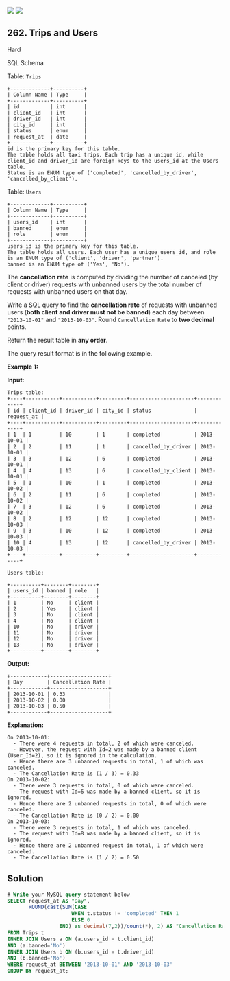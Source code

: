 [![](https://img.shields.io/github/stars/javadev/LeetCode-in-Kotlin?label=Stars&style=flat-square)](https://github.com/javadev/LeetCode-in-Kotlin)
[![](https://img.shields.io/github/forks/javadev/LeetCode-in-Kotlin?label=Fork%20me%20on%20GitHub%20&style=flat-square)](https://github.com/javadev/LeetCode-in-Kotlin/fork)

## 262\. Trips and Users

Hard

SQL Schema

Table: `Trips`

    +-------------+----------+
    | Column Name | Type     |
    +-------------+----------+
    | id          | int      |
    | client_id   | int      |
    | driver_id   | int      |
    | city_id     | int      |
    | status      | enum     |
    | request_at  | date     |
    +-------------+----------+
    id is the primary key for this table.
    The table holds all taxi trips. Each trip has a unique id, while client_id and driver_id are foreign keys to the users_id at the Users table.
    Status is an ENUM type of ('completed', 'cancelled_by_driver', 'cancelled_by_client'). 

Table: `Users`

    +-------------+----------+
    | Column Name | Type     |
    +-------------+----------+
    | users_id    | int      |
    | banned      | enum     |
    | role        | enum     |
    +-------------+----------+
    users_id is the primary key for this table.
    The table holds all users. Each user has a unique users_id, and role is an ENUM type of ('client', 'driver', 'partner').
    banned is an ENUM type of ('Yes', 'No'). 

The **cancellation rate** is computed by dividing the number of canceled (by client or driver) requests with unbanned users by the total number of requests with unbanned users on that day.

Write a SQL query to find the **cancellation rate** of requests with unbanned users (**both client and driver must not be banned**) each day between `"2013-10-01"` and `"2013-10-03"`. Round `Cancellation Rate` to **two decimal** points.

Return the result table in **any order**.

The query result format is in the following example.

**Example 1:**

**Input:**

    Trips table:
    +----+-----------+-----------+---------+---------------------+------------+
    | id | client_id | driver_id | city_id | status              | request_at |
    +----+-----------+-----------+---------+---------------------+------------+
    | 1  | 1         | 10        | 1       | completed           | 2013-10-01 |
    | 2  | 2         | 11        | 1       | cancelled_by_driver | 2013-10-01 |
    | 3  | 3         | 12        | 6       | completed           | 2013-10-01 |
    | 4  | 4         | 13        | 6       | cancelled_by_client | 2013-10-01 |
    | 5  | 1         | 10        | 1       | completed           | 2013-10-02 |
    | 6  | 2         | 11        | 6       | completed           | 2013-10-02 |
    | 7  | 3         | 12        | 6       | completed           | 2013-10-02 |
    | 8  | 2         | 12        | 12      | completed           | 2013-10-03 |
    | 9  | 3         | 10        | 12      | completed           | 2013-10-03 |
    | 10 | 4         | 13        | 12      | cancelled_by_driver | 2013-10-03 |
    +----+-----------+-----------+---------+---------------------+------------+
    
    Users table:
    
    +----------+--------+--------+
    | users_id | banned | role   |
    +----------+--------+--------+
    | 1        | No     | client |
    | 2        | Yes    | client |
    | 3        | No     | client |
    | 4        | No     | client |
    | 10       | No     | driver |
    | 11       | No     | driver |
    | 12       | No     | driver |
    | 13       | No     | driver |
    +----------+--------+--------+

**Output:**

    +------------+-------------------+
    | Day        | Cancellation Rate |
    +------------+-------------------+
    | 2013-10-01 | 0.33              |
    | 2013-10-02 | 0.00              |
    | 2013-10-03 | 0.50              |
    +------------+-------------------+

**Explanation:**

    On 2013-10-01:
      - There were 4 requests in total, 2 of which were canceled.
      - However, the request with Id=2 was made by a banned client (User_Id=2), so it is ignored in the calculation.
      - Hence there are 3 unbanned requests in total, 1 of which was canceled.
      - The Cancellation Rate is (1 / 3) = 0.33
    On 2013-10-02:
      - There were 3 requests in total, 0 of which were canceled.
      - The request with Id=6 was made by a banned client, so it is ignored.
      - Hence there are 2 unbanned requests in total, 0 of which were canceled.
      - The Cancellation Rate is (0 / 2) = 0.00
    On 2013-10-03:
      - There were 3 requests in total, 1 of which was canceled.
      - The request with Id=8 was made by a banned client, so it is ignored.
      - Hence there are 2 unbanned request in total, 1 of which were canceled.
      - The Cancellation Rate is (1 / 2) = 0.50

## Solution

```sql
# Write your MySQL query statement below
SELECT request_at AS "Day",
       ROUND(cast(SUM(CASE
                     WHEN t.status != 'completed' THEN 1
                     ELSE 0
                 END) as decimal(7,2))/count(*), 2) AS "Cancellation Rate"
FROM Trips t
INNER JOIN Users a ON (a.users_id = t.client_id)
AND (a.banned='No')
INNER JOIN Users b ON (b.users_id = t.driver_id)
AND (b.banned='No')
WHERE request_at BETWEEN '2013-10-01' AND '2013-10-03'
GROUP BY request_at;
```
